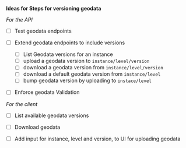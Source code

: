 **Ideas for Steps for versioning geodata**

*For the API*
* [ ] Test geodata endpoints
* [ ] Extend geodata endpoints to include versions
   * [ ] List Geodata versions for an instance
   * [ ] upload a geodata version to  `instance/level/version`
   * [ ] download a geodata version from `instance/level/version`
   * [ ] download a default geodata version from `instance/level`
   * [ ] bump geodata version by uploading to `instace/level`
* [ ] Enforce geodata Validation


*For the client*

* [ ] List available geodata versions
* [ ] Download geodata
* [ ] Add input for instance, level and version, to UI for uploading geodata




